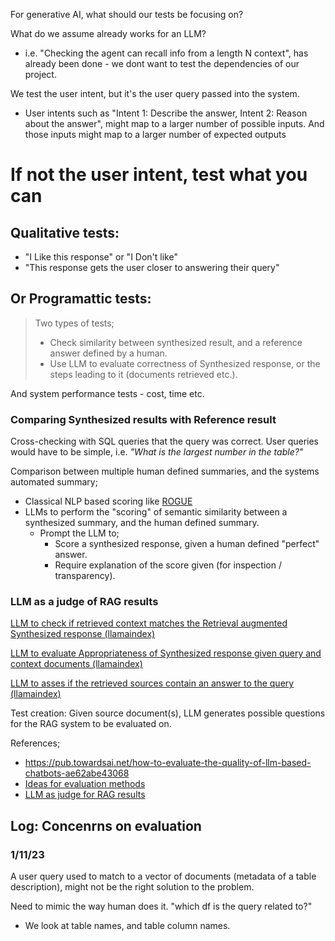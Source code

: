 For generative AI, what should our tests be focusing on?

What do we assume already works for an LLM?
- i.e. "Checking the agent can recall info from a length N context", has already been done - we dont want to test the dependencies of our project.

We test the user intent, but it's the user query passed into the system.
- User intents such as "Intent 1: Describe the answer, Intent 2: Reason about the answer", might map to a larger number of possible inputs. And those inputs might map to a larger number of expected outputs

# If not the user intent, test what you can

## Qualitative tests:
 - "I Like this response" or "I Don't like"
 - "This response gets the user closer to answering their query"

## Or Programattic tests: 

> Two types of tests;
>  - Check similarity between synthesized result, and a reference answer defined by a human.
>  - Use LLM to evaluate correctness of Synthesized response, or the steps leading to it (documents retrieved etc.).

And system performance tests - cost, time etc.

### Comparing Synthesized results with Reference result
Cross-checking with SQL queries that the query was correct. User queries would have to be simple, i.e. *"What is the largest number in the table?"*

Comparison between multiple human defined summaries, and the systems automated summary;
- Classical NLP based scoring like [ROGUE](https://huggingface.co/spaces/evaluate-metric/rouge)
- LLMs to perform the "scoring" of semantic similarity between a synthesized summary, and the human defined summary.
    - Prompt the LLM to;
        - Score a synthesized response, given a human defined "perfect" answer.
        - Require explanation of the score given (for inspection / transparency).

### LLM as a judge of RAG results

[LLM to check if retrieved context matches the Retrieval augmented Synthesized response (llamaindex)](https://gpt-index.readthedocs.io/en/v0.6.36/how_to/evaluation/evaluation.html#evaluation-of-the-response-context)

[LLM to evaluate Appropriateness of Synthesized response given query and context documents (llamaindex)](https://gpt-index.readthedocs.io/en/v0.6.36/how_to/evaluation/evaluation.html#evaluation-of-the-query-response-source-context)

[LLM to asses if the retrieved sources contain an answer to the query (llamaindex)](https://gpt-index.readthedocs.io/en/v0.6.36/how_to/evaluation/evaluation.html#id3)

Test creation: Given source document(s), LLM generates possible questions for the RAG system to be evaluated on.

References;
- https://pub.towardsai.net/how-to-evaluate-the-quality-of-llm-based-chatbots-ae62abe43068
- [Ideas for evaluation methods](https://towardsdatascience.com/how-to-measure-the-success-of-your-rag-based-llm-system-874a232b27eb)
- [LLM as judge for RAG results](https://www.databricks.com/blog/LLM-auto-eval-best-practices-RAG)

## Log: Concenrns on evaluation

### 1/11/23
A user query used to match to a vector of documents (metadata of a table description), might not be the right solution to the problem.

Need to mimic the way human does it.
    "which df is the query related to?"
 - We look at table names, and table column names.
